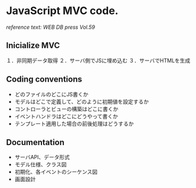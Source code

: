 JavaScript MVC code.
==========

*reference text: WEB DB press Vol.59*

Inicialize MVC
----
１．非同期データ取得
２．サーバ側でJSに埋め込む
３．サーバでHTMLを生成

Coding conventions
----
- どのファイルのどこにJS書くか
- モデルはどこで定義して、どのように初期値を設定するか
- コントローラとビューの構築はどこに書くか
- イベントハンドラはどこにどうやって書くか
- テンプレート適用した場合の前後処理はどうするか

Documentation
----
- サーバAPI、データ形式
- モデル仕様、クラス図
- 初期化、各イベントのシーケンス図
- 画面設計
